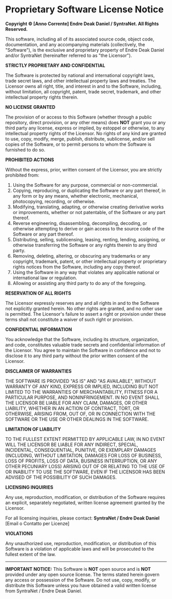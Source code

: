 # Proprietary Software License Notice

**Copyright © [Anno Corrente] Endre Deak Daniel / SyntraNet. All Rights Reserved.**

This software, including all of its associated source code, object code, documentation, and any accompanying materials (collectively, the "Software"), is the exclusive and proprietary property of Endre Deak Daniel and/or SyntraNet (hereinafter referred to as "the Licensor").

**STRICTLY PROPRIETARY AND CONFIDENTIAL**

The Software is protected by national and international copyright laws, trade secret laws, and other intellectual property laws and treaties. The Licensor owns all right, title, and interest in and to the Software, including, without limitation, all copyright, patent, trade secret, trademark, and other intellectual property rights therein.

**NO LICENSE GRANTED**

The provision of or access to this Software (whether through a public repository, direct provision, or any other means) does **NOT** grant you or any third party any license, express or implied, by estoppel or otherwise, to any intellectual property rights of the Licensor. No rights of any kind are granted to use, copy, modify, merge, publish, distribute, sublicense, and/or sell copies of the Software, or to permit persons to whom the Software is furnished to do so.

**PROHIBITED ACTIONS**

Without the express, prior, written consent of the Licensor, you are strictly prohibited from:

1.  Using the Software for any purpose, commercial or non-commercial.
2.  Copying, reproducing, or duplicating the Software or any part thereof, in any form or by any means, whether electronic, mechanical, photocopying, recording, or otherwise.
3.  Modifying, translating, adapting, or otherwise creating derivative works or improvements, whether or not patentable, of the Software or any part thereof.
4.  Reverse engineering, disassembling, decompiling, decoding, or otherwise attempting to derive or gain access to the source code of the Software or any part thereof.
5.  Distributing, selling, sublicensing, leasing, renting, lending, assigning, or otherwise transferring the Software or any rights therein to any third party.
6.  Removing, deleting, altering, or obscuring any trademarks or any copyright, trademark, patent, or other intellectual property or proprietary rights notices from the Software, including any copy thereof.
7.  Using the Software in any way that violates any applicable national or international law or regulation.
8.  Allowing or assisting any third party to do any of the foregoing.

**RESERVATION OF ALL RIGHTS**

The Licensor expressly reserves any and all rights in and to the Software not explicitly granted herein. No other rights are granted, and no other use is permitted. The Licensor's failure to assert a right or provision under these terms shall not constitute a waiver of such right or provision.

**CONFIDENTIAL INFORMATION**

You acknowledge that the Software, including its structure, organization, and code, constitutes valuable trade secrets and confidential information of the Licensor. You agree to maintain the Software in confidence and not to disclose it to any third party without the prior written consent of the Licensor.

**DISCLAIMER OF WARRANTIES**

THE SOFTWARE IS PROVIDED "AS IS" AND "AS AVAILABLE", WITHOUT WARRANTY OF ANY KIND, EXPRESS OR IMPLIED, INCLUDING BUT NOT LIMITED TO THE WARRANTIES OF MERCHANTABILITY, FITNESS FOR A PARTICULAR PURPOSE, AND NONINFRINGEMENT. IN NO EVENT SHALL THE LICENSOR BE LIABLE FOR ANY CLAIM, DAMAGES, OR OTHER LIABILITY, WHETHER IN AN ACTION OF CONTRACT, TORT, OR OTHERWISE, ARISING FROM, OUT OF, OR IN CONNECTION WITH THE SOFTWARE OR THE USE OR OTHER DEALINGS IN THE SOFTWARE.

**LIMITATION OF LIABILITY**

TO THE FULLEST EXTENT PERMITTED BY APPLICABLE LAW, IN NO EVENT WILL THE LICENSOR BE LIABLE FOR ANY INDIRECT, SPECIAL, INCIDENTAL, CONSEQUENTIAL, PUNITIVE, OR EXEMPLARY DAMAGES (INCLUDING, WITHOUT LIMITATION, DAMAGES FOR LOSS OF BUSINESS, LOSS OF PROFITS, LOSS OF DATA, BUSINESS INTERRUPTION, OR ANY OTHER PECUNIARY LOSS) ARISING OUT OF OR RELATING TO THE USE OF OR INABILITY TO USE THE SOFTWARE, EVEN IF THE LICENSOR HAS BEEN ADVISED OF THE POSSIBILITY OF SUCH DAMAGES.

**LICENSING INQUIRIES**

Any use, reproduction, modification, or distribution of the Software requires an explicit, separately negotiated, written license agreement granted by the Licensor.

For all licensing inquiries, please contact:
**SyntraNet / Endre Deak Daniel**
[Email o Contatto per Licenze]

**VIOLATIONS**

Any unauthorized use, reproduction, modification, or distribution of this Software is a violation of applicable laws and will be prosecuted to the fullest extent of the law.

---

**IMPORTANT NOTICE:** This Software is **NOT** open source and is **NOT** provided under any open source license. The terms stated herein govern any access or possession of the Software. Do not use, copy, modify, or distribute this Software unless you have obtained a valid written license from SyntraNet / Endre Deak Daniel.
